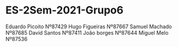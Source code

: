 # ES-2Sem-2021-Grupo6
Eduardo Picoito Nº87429
Hugo Figueiras Nº87667
Samuel Machado Nº87685
David Santos Nº87411
João borges Nº87644
Miguel Melo Nº87536
